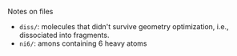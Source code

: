 
Notes on files

- `diss/`: molecules that didn't survive geometry optimization, i.e., dissociated into fragments.
- `ni6/`: amons containing 6 heavy atoms


